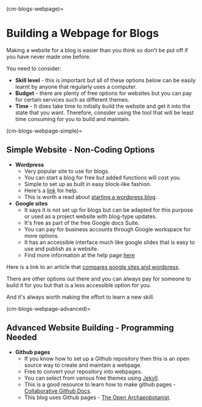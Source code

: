 (cm-blogs-webpage)=
# Building a Webpage for Blogs

Making a website for a blog is easier than you think so don't be put off if you have never made one before.

You need to consider:
* **Skill level** - this is important but all of these options below can be easily learnt by anyone that regularly uses a computer.
* **Budget** - there are plenty of free options for websites but you can pay for certain services such as different themes.
* **Time** - It does take time to initially build the website and get it into the state that you want.
Therefore, consider using the tool that will be least time consuming for you to build and maintain.

(cm-blogs-webpage-simple)=
## Simple Website - Non-Coding Options
* **Wordpress**
    * Very popular site to use for blogs.
    * You can start a blog for free but added functions will cost you.
    * Simple to set up as built in easy block-like fashion.
    * Here's a [link](https://wordpress.com/go/category/content-blogging/) for help.
    * This is worth a read about [starting a wordpress blog](https://www.podcastinsights.com/start-a-wordpress-blog/).
* **Google sites**
    - It says it is not set up for blogs but can be adapted for this purpose or used as a project website with blog-type updates.
    - It's free as part of the free Google docs Suite.
    - You can pay for business accounts through Google workspace for more options.
    - It has an accessible interface much like google slides that is easy to use and publish as a website.
    - Find more information at the help page [here](https://support.google.com/sites/?hl=en#topic=7184580)

Here is a link to an article that [compares google sites and wordpress](https://superbwebsitebuilders.com/google-sites-vs-wordpress/).

There are other options out there and you can always pay for someone to build it for you but that is a less accessible option for you.

And it's always worth making the effort to learn a new skill.

(cm-blogs-webpage-advanced)=
## Advanced Website Building - Programming Needed

* **Github pages**
    * If you know how to set up a Github repository then this is an open source way to create and maintain a webpage.
    * Free to convert your repository into webpages.
    * You can select from various free themes using [Jekyll](https://docs.github.com/en/github/working-with-github-pages/setting-up-a-github-pages-site-with-jekyll).
    * This is a good resource to learn how to make github pages - [Collaborative Github Docs](https://cassgvp.github.io/github-for-collaborative-documentation/docs/tut/4-2-Make-your-Pages-site.html).
    * This blog uses Github pages - [The Open Archaeobotanist](https://ekaroune.github.io/The-Open-Archaeobotanist/).
